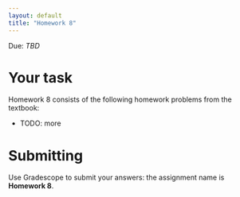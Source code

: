 ```yaml
---
layout: default
title: "Homework 8"
---
```


Due: *TBD*

# Your task

Homework 8 consists of the following homework problems from the textbook:

* TODO: more

# Submitting

Use Gradescope to submit your answers: the assignment name is **Homework 8**.
